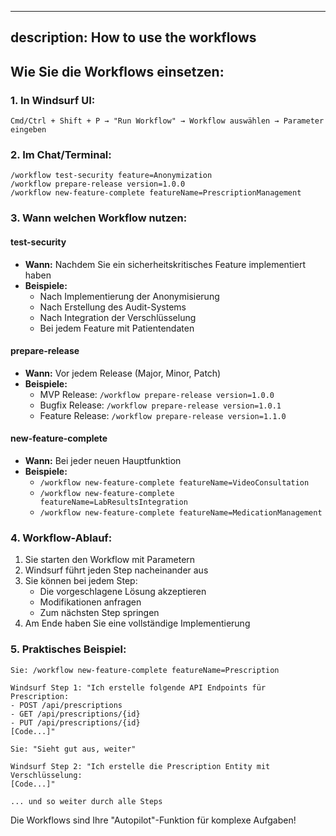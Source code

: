 <!-- „Der Herr, unser Gott, lasse uns freundlich ansehen. Lass unsere Arbeit nicht vergeblich sein – ja, lass gelingen, was wir tun!" Psalm 90,17 -->

---
description: How to use the workflows
---

## Wie Sie die Workflows einsetzen:

### **1. In Windsurf UI:**
```
Cmd/Ctrl + Shift + P → "Run Workflow" → Workflow auswählen → Parameter eingeben
```

### **2. Im Chat/Terminal:**
```
/workflow test-security feature=Anonymization
/workflow prepare-release version=1.0.0
/workflow new-feature-complete featureName=PrescriptionManagement
```

### **3. Wann welchen Workflow nutzen:**

#### **test-security**
- **Wann:** Nachdem Sie ein sicherheitskritisches Feature implementiert haben
- **Beispiele:**
  - Nach Implementierung der Anonymisierung
  - Nach Erstellung des Audit-Systems
  - Nach Integration der Verschlüsselung
  - Bei jedem Feature mit Patientendaten

#### **prepare-release**
- **Wann:** Vor jedem Release (Major, Minor, Patch)
- **Beispiele:**
  - MVP Release: `/workflow prepare-release version=1.0.0`
  - Bugfix Release: `/workflow prepare-release version=1.0.1`
  - Feature Release: `/workflow prepare-release version=1.1.0`

#### **new-feature-complete**
- **Wann:** Bei jeder neuen Hauptfunktion
- **Beispiele:**
  - `/workflow new-feature-complete featureName=VideoConsultation`
  - `/workflow new-feature-complete featureName=LabResultsIntegration`
  - `/workflow new-feature-complete featureName=MedicationManagement`

### **4. Workflow-Ablauf:**
1. Sie starten den Workflow mit Parametern
2. Windsurf führt jeden Step nacheinander aus
3. Sie können bei jedem Step:
   - Die vorgeschlagene Lösung akzeptieren
   - Modifikationen anfragen
   - Zum nächsten Step springen
4. Am Ende haben Sie eine vollständige Implementierung

### **5. Praktisches Beispiel:**
```
Sie: /workflow new-feature-complete featureName=Prescription

Windsurf Step 1: "Ich erstelle folgende API Endpoints für Prescription:
- POST /api/prescriptions
- GET /api/prescriptions/{id}
- PUT /api/prescriptions/{id}
[Code...]"

Sie: "Sieht gut aus, weiter"

Windsurf Step 2: "Ich erstelle die Prescription Entity mit Verschlüsselung:
[Code...]"

... und so weiter durch alle Steps
```

Die Workflows sind Ihre "Autopilot"-Funktion für komplexe Aufgaben!